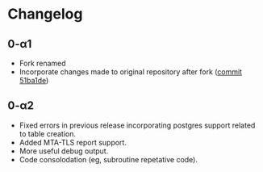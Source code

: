 # Changelog

## 0-α1
- Fork renamed
- Incorporate changes made to original repository after fork ([commit 51ba1de](https://github.com/userjack6880/Open-Report-Parser/commit/51ba1de8521559647ebe4b8a1db291c26b572de4))

## 0-α2
- Fixed errors in previous release incorporating postgres support related to table creation.
- Added MTA-TLS report support.
- More useful debug output.
- Code consolodation (eg, subroutine repetative code).